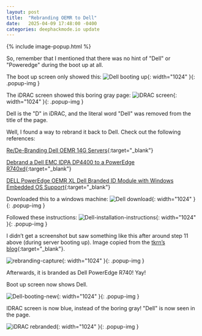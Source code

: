 ```yaml
---
layout: post
title:  "Rebranding OEMR to Dell"
date:   2025-04-09 17:48:00 -0400
categories: deephackmode.io update
---
```

{% include image-popup.html %}

So, remember that I mentioned that there was no hint of "Dell" or "Poweredge" during the boot up at all.

The boot up screen only showed this:
![Dell booting up](/assets/images/2025-04-09-rebranding-oemr-to-dell/Dell-booting.png "Dell booting up"){: width="1024" }{: .popup-img }

The iDRAC screen showed this boring gray page:
![iDRAC screen](/assets/images/2025-04-09-rebranding-oemr-to-dell/idrac1.png "iDRAC screen"){: width="1024" }{: .popup-img }

Dell is the "D" in iDRAC, and the literal word "Dell" was removed from the title of the page.

Well, I found a way to rebrand it back to Dell.  Check out the following references:

[Re/De-Branding Dell OEMR 14G Servers](https://www.reddit.com/r/homelab/comments/x7nws8/redebranding_dell_oemr_14g_servers/){:target="_blank"} 

[Debrand a Dell EMC IDPA DP4400 to a PowerEdge R740xd](https://blog.tkrn.io/debrand-a-dell-emc-idpa-dp4400-to-a-poweredge-r740xd/){:target="_blank"}

[DELL PowerEdge OEMR XL Dell Branded ID Module with Windows Embedded OS Support](https://www.dell.com/support/home/en-sr/drivers/driversdetails?driverid=4xhvw&oscode=ubs22&productcode=oth-r740-xl){:target="_blank"}

Downloaded this to a windows machine:
![Dell download](/assets/images/2025-04-09-rebranding-oemr-to-dell/Dell-download.png "Dell download"){: width="1024" }{: .popup-img }

Followed these instructions:
![Dell-installation-instructions](/assets/images/2025-04-09-rebranding-oemr-to-dell/Dell-installation-instructions.png "Dell-installation-instructions"){: width="1024" }{: .popup-img }

I didn’t get a screenshot but saw something like this after around step 11 above (during server booting up).  Image copied from the [tkrn’s blog](https://blog.tkrn.io/debrand-a-dell-emc-idpa-dp4400-to-a-poweredge-r740xd/){:target="_blank"}.

![rebranding-capture](/assets/images/2025-04-09-rebranding-oemr-to-dell/rebranding-capture.png "rebranding-capture"){: width="1024" }{: .popup-img }

Afterwards, it is branded as Dell PowerEdge R740!  Yay! 

Boot up screen now shows Dell.

![Dell-booting-new](/assets/images/2025-04-09-rebranding-oemr-to-dell/Dell-booting-new.png "Dell-booting-new"){: width="1024" }{: .popup-img }

IDRAC screen is now blue, instead of the boring gray!  "Dell" is now seen in the page.

![iDRAC rebranded](/assets/images/2025-04-09-rebranding-oemr-to-dell/idrac-new.png "iDRAC rebranded"){: width="1024" }{: .popup-img }





